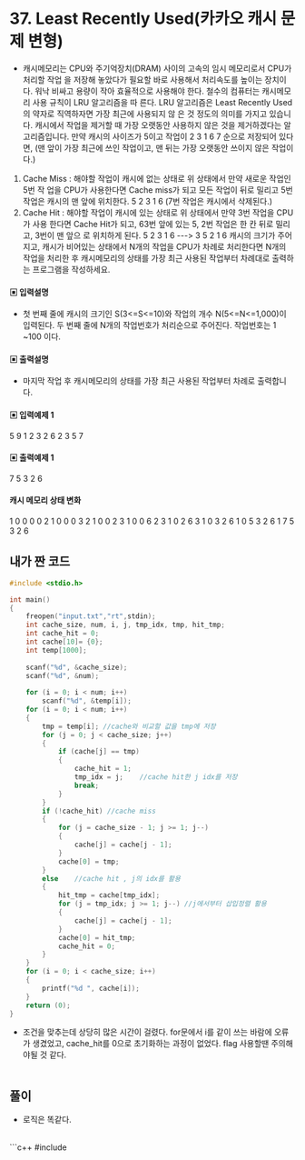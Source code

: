 # 37. Least Recently Used(카카오 캐시 문제 변형)

* 캐시메모리는 CPU와 주기억장치(DRAM) 사이의 고속의 임시 메모리로서 CPU가 처리할 작업
을 저장해 놓았다가 필요할 바로 사용해서 처리속도를 높이는 장치이다. 워낙 비싸고 용량이 
작아 효율적으로 사용해야 한다. 철수의 컴퓨터는 캐시메모리 사용 규칙이 LRU 알고리즘을 따
른다. LRU 알고리즘은 Least Recently Used 의 약자로 직역하자면 가장 최근에 사용되지 않
은 것 정도의 의미를 가지고 있습니다. 캐시에서 작업을 제거할 때 가장 오랫동안 사용하지 
않은 것을 제거하겠다는 알고리즘입니다. 
만약 캐시의 사이즈가 5이고 작업이 
2 3 1 6 7 순으로 저장되어 있다면, 
(맨 앞이 가장 최근에 쓰인 작업이고, 맨 뒤는 가장 오랫동안 쓰이지 않은 작업이다.)
1) Cache Miss : 해야할 작업이 캐시에 없는 상태로 위 상태에서 만약 새로운 작업인 5번 작
업을 CPU가 사용한다면 Cache miss가 되고 모든 작업이 뒤로 밀리고 5번작업은 캐시의 맨 
앞에 위치한다. 
5 2 3 1 6 (7번 작업은 캐시에서 삭제된다.)
2) Cache Hit : 해야할 작업이 캐시에 있는 상태로 위 상태에서 만약 3번 작업을 CPU가 사용
한다면 Cache Hit가 되고, 63번 앞에 있는 5, 2번 작업은 한 칸 뒤로 밀리고, 3번이 맨 앞으
로 위치하게 된다. 
5 2 3 1 6 ---> 3 5 2 1 6
캐시의 크기가 주어지고, 캐시가 비어있는 상태에서 N개의 작업을 CPU가 차례로 처리한다면 
N개의 작업을 처리한 후 캐시메모리의 상태를 가장 최근 사용된 작업부터 차례대로 출력하는 
프로그램을 작성하세요.




#### ▣ 입력설명

* 첫 번째 줄에 캐시의 크기인 S(3<=S<=10)와 작업의 개수 N(5<=N<=1,000)이 입력된다.
두 번째 줄에 N개의 작업번호가 처리순으로 주어진다. 작업번호는 1 ~100 이다.





#### ▣ 출력설명

* 마지막 작업 후 캐시메모리의 상태를 가장 최근 사용된 작업부터 차례로 출력합니다.






#### ▣ 입력예제 1
5 9
1 2 3 2 6 2 3 5 7






#### ▣ 출력예제 1

7 5 3 2 6

#### 캐시 메모리 상태 변화
1 0 0 0 0
2 1 0 0 0
3 2 1 0 0
2 3 1 0 0
6 2 3 1 0
2 6 3 1 0
3 2 6 1 0
5 3 2 6 1
7 5 3 2 6



## 내가 짠 코드

```c++
#include <stdio.h>

int main()
{
	freopen("input.txt","rt",stdin);
	int cache_size, num, i, j, tmp_idx, tmp, hit_tmp;
	int cache_hit = 0;
	int cache[10]= {0};
	int temp[1000];
	
	scanf("%d", &cache_size);
	scanf("%d", &num);
	
	for (i = 0; i < num; i++)
		scanf("%d", &temp[i]);	
	for (i = 0; i < num; i++)
	{
		tmp = temp[i]; //cache와 비교할 값을 tmp에 저장 
		for (j = 0; j < cache_size; j++)
		{
			if (cache[j] == tmp)
			{
				cache_hit = 1;
				tmp_idx = j;	//cache hit한 j idx를 저장 	
				break;
			}
		}
		if (!cache_hit) //cache miss
		{
			for (j = cache_size - 1; j >= 1; j--)
			{
				cache[j] = cache[j - 1];
			}
			cache[0] = tmp;
		}
		else	//cache hit , j의 idx를 활용 
		{
			hit_tmp = cache[tmp_idx];
			for (j = tmp_idx; j >= 1; j--) //j에서부터 삽입정렬 활용 
			{
			 	cache[j] = cache[j - 1];
			}
			cache[0] = hit_tmp;
			cache_hit = 0;
		}
	}
	for (i = 0; i < cache_size; i++)
	{
		printf("%d ", cache[i]);
	}
	return (0);
}

```
* 조건을 맞추는데 상당히 많은 시간이 걸렸다. for문에서 i를 같이 쓰는 바람에 오류가 생겼었고, cache_hit를 0으로 초기화하는 과정이 없었다. flag 사용할땐 주의해야될 것 같다.
<br><br> 

## 풀이
* 로직은 똑같다.

<br/>
```c++
#include <stdio.h>

		


```
